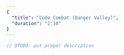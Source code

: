 ```yaml
---
{
  "title": "Code Combat (Danger Valley)",
  "duration": "2:10"
}
---
```


```js
// @TODO: put proper description
```
